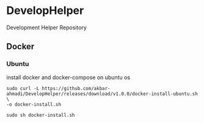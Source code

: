 # DevelopHelper
Development Helper Repository


## Docker
### Ubuntu
install docker and docker-compose on ubuntu os
```
sudo curl -L https://github.com/akbar-ahmadi/DevelopHelper/releases/download/v1.0.0/docker-install-ubuntu.sh \
-o docker-install.sh
```
```
sudo sh docker-install.sh
```
